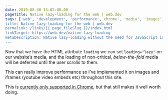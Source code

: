 ```yaml
---
date: 2019-08-30 15:02:00.00
pageTitle: Native lazy-loading for the web | web.dev
tags: ['web', 'development', 'performance', chrome', 'media', 'images']
title: Native lazy-loading for the web | web.dev
permalink: /links/{{ page.fileSlug }}/index.html
linkTarget: https://web.dev/native-lazy-loading
metaDescription: Native lazy-loading without the need for JavaScript is now here.
---
```


Now that we have the HTML attribute `loading` we can set `loading="lazy"` on our website’s media, and the loading of non-critical, _below-the-fold_ media will be deferred until the user scrolls to them.

This can really improve performance so I’ve implemented it on images and iframes (youtube video embeds etc) throughout this site. 

This is [currently only supported in Chrome](https://caniuse.com/#feat=loading-lazy-attr), but that still makes it well worth doing.
